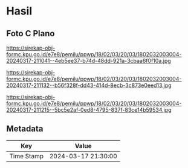# Hasil

## Foto C Plano

https://sirekap-obj-formc.kpu.go.id/e7e8/pemilu/ppwp/18/02/03/20/03/1802032003004-20240317-211041--4eb5ee37-b74d-48dd-921a-3cbaa6f0f10a.jpg

https://sirekap-obj-formc.kpu.go.id/e7e8/pemilu/ppwp/18/02/03/20/03/1802032003004-20240317-211132--b56f328f-dd43-414d-8ecb-3c873e0eed13.jpg

https://sirekap-obj-formc.kpu.go.id/e7e8/pemilu/ppwp/18/02/03/20/03/1802032003004-20240317-211215--5bc5e2af-0ed8-4795-837f-83ce14b59534.jpg


## Metadata

| Key        | Value               |
| ---------- | ------------------- |
| Time Stamp | 2024-03-17 21:30:00 |



